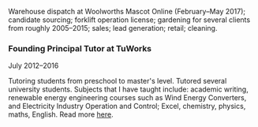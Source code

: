 Warehouse dispatch at Woolworths Mascot Online (February–May 2017); candidate sourcing; forklift operation license; gardening for several clients from roughly 2005–2015; sales; lead generation; retail; cleaning.

### Founding Principal Tutor at TuWorks

July 2012–2016

Tutoring students from preschool to master's level. Tutored several university students. Subjects that I have taught include: academic writing, renewable energy engineering courses such as Wind Energy Converters, and Electricity Industry Operation and Control; Excel, chemistry, physics, maths, English. Read more <a href="https://tuworks.co/" target="_blank" rel="noopener noreferrer">here</a>.
